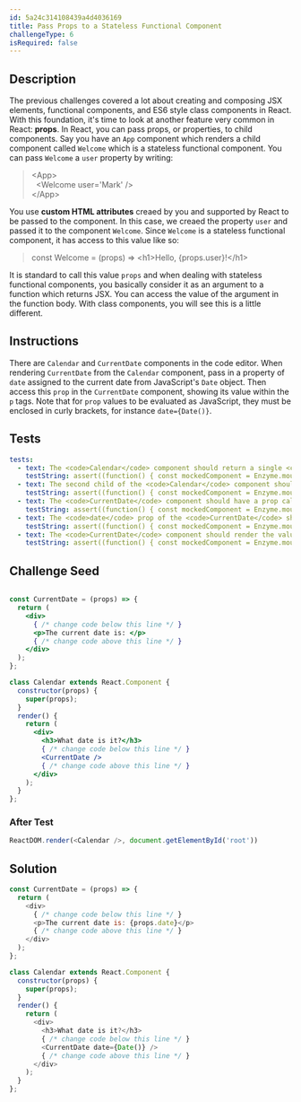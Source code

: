 ```yaml
---
id: 5a24c314108439a4d4036169
title: Pass Props to a Stateless Functional Component
challengeType: 6
isRequired: false
---
```


## Description
<section id='description'>
The previous challenges covered a lot about creating and composing JSX elements, functional components, and ES6 style class components in React. With this foundation, it's time to look at another feature very common in React: <b>props</b>. In React, you can pass props, or properties, to child components. Say you have an <code>App</code> component which renders a child component called <code>Welcome</code> which is a stateless functional component. You can pass <code>Welcome</code> a <code>user</code> property by writing:
<blockquote>&lt;App&gt;<br>&nbsp;&nbsp;&lt;Welcome user='Mark' /&gt;<br>&lt;/App&gt;</blockquote>
You use <strong>custom HTML attributes</strong> creaed by you and supported by React to be passed to the component. In this case, we creaed the property <code>user</code> and passed it to the component <code>Welcome</code>. Since <code>Welcome</code> is a stateless functional component, it has access to this value like so:
<blockquote>const Welcome = (props) => &lt;h1&gt;Hello, {props.user}!&lt;/h1&gt;</blockquote>
It is standard to call this value <code>props</code> and when dealing with stateless functional components, you basically consider it as an argument to a function which returns JSX. You can access the value of the argument in the function body. With class components, you will see this is a little different.
</section>

## Instructions
<section id='instructions'>
There are <code>Calendar</code> and <code>CurrentDate</code> components in the code editor. When rendering <code>CurrentDate</code> from the <code>Calendar</code> component, pass in a property of <code>date</code> assigned to the current date from JavaScript's <code>Date</code> object. Then access this <code>prop</code> in the <code>CurrentDate</code> component, showing its value within the <code>p</code> tags. Note that for <code>prop</code> values to be evaluated as JavaScript, they must be enclosed in curly brackets, for instance <code>date={Date()}</code>.
</section>

## Tests
<section id='tests'>

```yml
tests:
  - text: The <code>Calendar</code> component should return a single <code>div</code> element.
    testString: assert((function() { const mockedComponent = Enzyme.mount(React.createElement(Calendar)); return mockedComponent.children().type() === 'div'; })(), 'The <code>Calendar</code> component should return a single <code>div</code> element.');
  - text: The second child of the <code>Calendar</code> component should be the <code>CurrentDate</code> component.
    testString: assert((function() { const mockedComponent = Enzyme.mount(React.createElement(Calendar)); return mockedComponent.children().childAt(1).name() === 'CurrentDate'; })(), 'The second child of the <code>Calendar</code> component should be the <code>CurrentDate</code> component.');
  - text: The <code>CurrentDate</code> component should have a prop called <code>date</code>.
    testString: assert((function() { const mockedComponent = Enzyme.mount(React.createElement(Calendar)); return mockedComponent.children().childAt(1).props().date })(), 'The <code>CurrentDate</code> component should have a prop called <code>date</code>.');
  - text: The <code>date</code> prop of the <code>CurrentDate</code> should contain a string of text.
    testString: assert((function() { const mockedComponent = Enzyme.mount(React.createElement(Calendar)); const prop = mockedComponent.children().childAt(1).props().date; return( typeof prop === 'string' && prop.length > 0 ); })(), 'The <code>date</code> prop of the <code>CurrentDate</code> should contain a string of text.');
  - text: The <code>CurrentDate</code> component should render the value from the <code>date</code> prop in the <code>p</code> tag.
    testString: assert((function() { const mockedComponent = Enzyme.mount(React.createElement(Calendar)); return mockedComponent.find('p').html().includes(Date().substr(3)); })(), 'The <code>CurrentDate</code> component should render the value from the <code>date</code> prop in the <code>p</code> tag.');

```

</section>

## Challenge Seed
<section id='challengeSeed'>

<div id='jsx-seed'>

```jsx

const CurrentDate = (props) => {
  return (
    <div>
      { /* change code below this line */ }
      <p>The current date is: </p>
      { /* change code above this line */ }
    </div>
  );
};

class Calendar extends React.Component {
  constructor(props) {
    super(props);
  }
  render() {
    return (
      <div>
        <h3>What date is it?</h3>
        { /* change code below this line */ }
        <CurrentDate />
        { /* change code above this line */ }
      </div>
    );
  }
};
```

</div>


### After Test
<div id='jsx-teardown'>

```js
ReactDOM.render(<Calendar />, document.getElementById('root'))
```

</div>

</section>

## Solution
<section id='solution'>


```js
const CurrentDate = (props) => {
  return (
    <div>
      { /* change code below this line */ }
      <p>The current date is: {props.date}</p>
      { /* change code above this line */ }
    </div>
  );
};

class Calendar extends React.Component {
  constructor(props) {
    super(props);
  }
  render() {
    return (
      <div>
        <h3>What date is it?</h3>
        { /* change code below this line */ }
        <CurrentDate date={Date()} />
        { /* change code above this line */ }
      </div>
    );
  }
};
```

</section>
